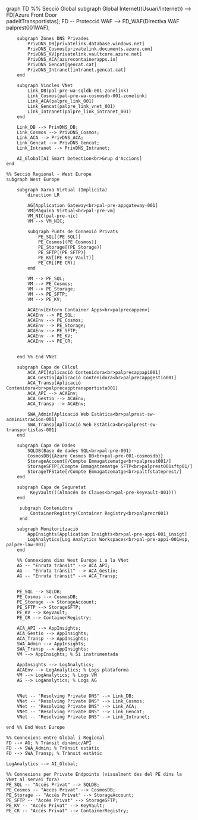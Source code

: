 

graph TD
    %% Secció Global
    subgraph Global
        Internet((Usuari/Internet)) --> FD[Azure Front Door<br>padeltTransportistas];
        FD -- Protecció WAF --> FD_WAF(Directiva WAF<br>palprest001WAF);

        subgraph Zones DNS Privades
            PrivDNS_DB[privatelink.database.windows.net]
            PrivDNS_Cosmos[privatelink.documents.azure.com]
            PrivDNS_KV[privatelink.vaultcore.azure.net]
            PrivDNS_ACA[azurecontainerapps.io]
            PrivDNS_Gencat[gencat.cat]
            PrivDNS_Intranet[intranet.gencat.cat]
        end

        subgraph Vincles VNet
            Link_DB(pal-pre-wa-sqldb-001-zonelink)
            Link_Cosmos(pal-pre-wa-cosmosdb-001-zonelink)
            Link_ACA(palpre_link_001)
            Link_Gencat(palpre_link_vnet_001)
            Link_Intranet(palpre_link_intranet_001)
        end

        Link_DB --> PrivDNS_DB;
        Link_Cosmos --> PrivDNS_Cosmos;
        Link_ACA --> PrivDNS_ACA;
        Link_Gencat --> PrivDNS_Gencat;
        Link_Intranet --> PrivDNS_Intranet;

        AI_Global[AI Smart Detection<br>Grup d'Accions]
    end

    %% Secció Regional - West Europe
    subgraph West Europe

        subgraph Xarxa Virtual (Implicita)
            direction LR

            AG[Application Gateway<br>pal-pre-appgateway-001]
            VM[Màquina Virtual<br>pal-pre-vm]
            VM_NIC(pal-pre-nic)
            VM --> VM_NIC;

            subgraph Punts de Connexió Privats
                PE_SQL[(PE SQL)]
                PE_Cosmos[(PE Cosmos)]
                PE_Storage[(PE Storage)]
                PE_SFTP[(PE SFTP)]
                PE_KV[(PE Key Vault)]
                PE_CR[(PE CR)]
            end

            VM --> PE_SQL;
            VM --> PE_Cosmos;
            VM --> PE_Storage;
            VM --> PE_SFTP;
            VM --> PE_KV;

            ACAEnv[Entorn Container Apps<br>palprecappenv]
            ACAEnv --> PE_SQL;
            ACAEnv --> PE_Cosmos;
            ACAEnv --> PE_Storage;
            ACAEnv --> PE_SFTP;
            ACAEnv --> PE_KV;
            ACAEnv --> PE_CR;


        end %% End VNet

        subgraph Capa de Càlcul
            ACA_API[Aplicació Contenidora<br>palprecappapi001]
            ACA_Gestio[Aplicació Contenidora<br>palprecappgestio001]
            ACA_Transp[Aplicació Contenidora<br>palprecapptransportista001]
            ACA_API --> ACAEnv;
            ACA_Gestio --> ACAEnv;
            ACA_Transp --> ACAEnv;

            SWA_Admin[Aplicació Web Estàtica<br>palprest-sw-administracion-001]
            SWA_Transp[Aplicació Web Estàtica<br>palprest-sw-transportistas-001]
        end

        subgraph Capa de Dades
            SQLDB(Base de dades SQL<br>pal-pre-001)
            CosmosDB{{Azure Cosmos DB<br>pal-pre-001-cosmosdb}}
            StorageAccount[/Compte Emmagatzematge<br>palprest001/]
            StorageSFTP[/Compte Emmagatzematge SFTP<br>palprest001sftp01/]
            StorageTFState[/Compte Emmagatzematge<br>paltfstateprest/]
        end

        subgraph Capa de Seguretat
             KeyVault(((Almacén de Claves<br>pal-pre-keyvault-001)))
        end

         subgraph Contenidors
             ContainerRegistry(Container Registry<br>palprecr001)
         end

        subgraph Monitorització
            AppInsights[Application Insights<br>pal-pre-appi-001_insigt]
            LogAnalytics[Log Analytics Workspaces<br>pal-pre-appi-001wsp, palpre-law-001]
        end

        %% Connexions dins West Europe i a la VNet
        AG -- "Enruta trànsit" --> ACA_API;
        AG -- "Enruta trànsit" --> ACA_Gestio;
        AG -- "Enruta trànsit" --> ACA_Transp;


        PE_SQL --> SQLDB;
        PE_Cosmos --> CosmosDB;
        PE_Storage --> StorageAccount;
        PE_SFTP --> StorageSFTP;
        PE_KV --> KeyVault;
        PE_CR --> ContainerRegistry;

        ACA_API --> AppInsights;
        ACA_Gestio --> AppInsights;
        ACA_Transp --> AppInsights;
        SWA_Admin --> AppInsights;
        SWA_Transp --> AppInsights;
        VM --> AppInsights; % Si instrumentada

        AppInsights --> LogAnalytics;
        ACAEnv --> LogAnalytics; % Logs plataforma
        VM --> LogAnalytics; % Logs VM
        AG --> LogAnalytics; % Logs AG


        VNet -- "Resolving Private DNS" --> Link_DB;
        VNet -- "Resolving Private DNS" --> Link_Cosmos;
        VNet -- "Resolving Private DNS" --> Link_ACA;
        VNet -- "Resolving Private DNS" --> Link_Gencat;
        VNet -- "Resolving Private DNS" --> Link_Intranet;

    end %% End West Europe

    %% Connexions entre Global i Regional
    FD --> AG; % Trànsit dinàmic/API
    FD --> SWA_Admin; % Trànsit estàtic
    FD --> SWA_Transp; % Trànsit estàtic

    LogAnalytics --> AI_Global;

    %% Connexions per Private Endpoints (visualment des del PE dins la VNet al servei fora)
    PE_SQL -- "Accés Privat" --> SQLDB;
    PE_Cosmos -- "Accés Privat" --> CosmosDB;
    PE_Storage -- "Accés Privat" --> StorageAccount;
    PE_SFTP -- "Accés Privat" --> StorageSFTP;
    PE_KV -- "Accés Privat" --> KeyVault;
    PE_CR -- "Accés Privat" --> ContainerRegistry;
